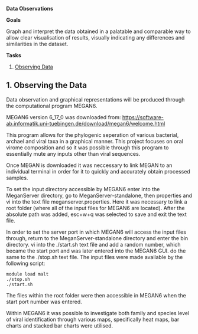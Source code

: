 **Data Observations**

**Goals**

Graph and interpret the data obtained in a palatable and comparable way to allow clear visualisation of results, visually indicating any differences and similarities in the dataset.

**Tasks**

 1. [Observing Data](https://github.com/darcey-watson/Viral-Content-Project/blob/master/3.%20Data%20Observations.md#1-observing-the-data)

## 1. Observing the Data

Data observation and graphical representations will be produced through the computational program MEGAN6.

MEGAN6 version 6_17_0 was downloaded from: https://software-ab.informatik.uni-tuebingen.de/download/megan6/welcome.html

This program allows for the phylogenic seperation of various bacterial, archael and viral taxa in a graphical manner. This project focuses on oral virome composition and so it was possible through this program to essentially mute any inputs other than viral sequences. 

Once MEGAN is downloaded it was neccessary to link MEGAN to an individual terminal in order for it to quickly and accurately obtain processed samples. 

To set the input directory accessible by MEGAN6 enter into the MeganServer directory, go to MeganServer-standalone, then properties and vi into the text file meganserver.properties. Here it was necessary to link  a root folder (where all of the input files for MEGAN6 are located). After the absolute path was added, esc+w+q was selected to save and exit the text file.

In order to set the server port in which MEGAN6 will access the input files through, return to the MeganServer-standalone directory and enter the bin directory. vi into the ./start.sh text file and add a random number, which became the start port and was later entered into the MEGAN6 GUI. do the same to the ./stop.sh text file. The input files were made available by the following script:

    module load malt
    ./stop.sh
    ./start.sh
    
 The files within the root folder were then accessible in MEGAN6 when the start port number was entered. 
 
 Within MEGAN6 it was possible to investigate both family and species level of viral identification through various maps, specifically heat maps, bar charts and stacked bar charts were utilised. 

